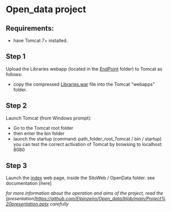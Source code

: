 # Open_data project
## Requirements:
- have Tomcat 7+ installed.

## Step 1
Upload the Libraries webapp (located in the [EndPoint](https://github.com/Elpinzeiro/Open_data/tree/main/EndPoint) folder) to Tomcat as follows:
- copy the compressed [Libraries.war](https://github.com/Elpinzeiro/Open_data/blob/main/EndPoint/Libraries.war) file into the Tomcat "webapps" folder.


## Step 2
Launch Tomcat (from Windows prompt):
- Go to the Tomcat root folder
- then enter the bin folder
- launch the startup (command: path_folder_root_Tomcat / bin / startup)
you can test the correct activation of Tomcat by browsing to localhost: 8080

## Step 3
Launch the [index](https://github.com/Elpinzeiro/Open_data/blob/main/website/OpenData/index.html) web page, inside the SitoWeb / OpenData folder.
see documentation [here]



*for more information about the operation and aims of the project, read the [presentation]https://github.com/Elpinzeiro/Open_data/blob/main/Project%20presentation.pptx carefully*

